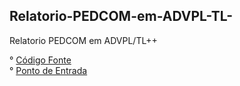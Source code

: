 ## Relatorio-PEDCOM-em-ADVPL-TL-
Relatorio PEDCOM em ADVPL/TL++

° [Código Fonte](/PEDCOM.PRW)
</br>
° [Ponto de Entrada](/MT120BRW.PRW)
